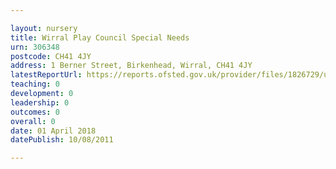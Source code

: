 ```yaml
---

layout: nursery
title: Wirral Play Council Special Needs
urn: 306348
postcode: CH41 4JY
address: 1 Berner Street, Birkenhead, Wirral, CH41 4JY
latestReportUrl: https://reports.ofsted.gov.uk/provider/files/1826729/urn/306348.pdf
teaching: 0
development: 0
leadership: 0
outcomes: 0
overall: 0
date: 01 April 2018 
datePublish: 10/08/2011

---
```

